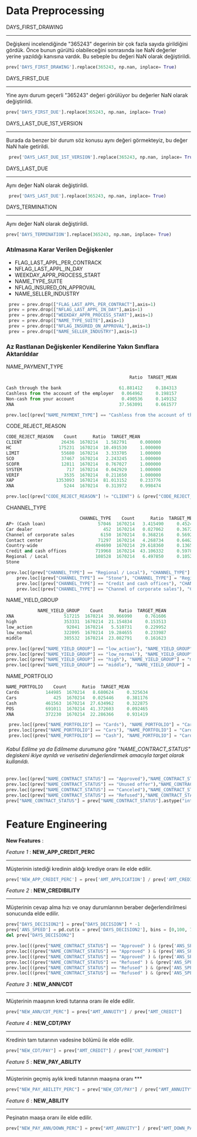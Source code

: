 # Data Preprocessing



DAYS_FIRST_DRAWING

------

Değişkeni incelendiğinde "365243" degerinin bir çok fazla sayıda girildiğini gördük. Önce bunun gürültü olabileceğini sonrasında ise NaN değerler yerine yazıldığı kanısına vardık. Bu sebeple bu değeri NaN olarak değiştirildi.

```python
prev['DAYS_FIRST_DRAWING'].replace(365243, np.nan, inplace= True)
```



DAYS_FIRST_DUE

------

Yine aynı durum geçerli "365243" değeri görülüyor bu değerler NaN olarak değiştirildi.

```python
prev['DAYS_FIRST_DUE'].replace(365243, np.nan, inplace= True)
```



DAYS_LAST_DUE_1ST_VERSION

------

Burada da benzer bir durum söz konusu aynı değeri görmekteyiz, bu değer NaN hale getirildi.

```python
 prev['DAYS_LAST_DUE_1ST_VERSION'].replace(365243, np.nan, inplace= True)
```



DAYS_LAST_DUE

------

Aynı değer NaN olarak değiştirildi.

```python
 prev['DAYS_LAST_DUE'].replace(365243, np.nan, inplace= True)
```



DAYS_TERMINATION

------

Aynı değer NaN olarak değiştirildi.

```python
prev['DAYS_TERMINATION'].replace(365243, np.nan, inplace= True)
```



### Atılmasına Karar Verilen Değişkenler 

- FLAG_LAST_APPL_PER_CONTRACK
- NFLAG_LAST_APPL_IN_DAY
- WEEKDAY_APPR_PROCESS_START
- NAME_TYPE_SUITE
- NFLAG_INSURED_ON_APPROVAL
- NAME_SELLER_INDUSTRY



```python
 prev = prev.drop(["FLAG_LAST_APPL_PER_CONTRACT"],axis=1)
 prev = prev.drop(["NFLAG_LAST_APPL_IN_DAY"],axis=1)
 prev = prev.drop(["WEEKDAY_APPR_PROCESS_START"],axis=1)
 prev = prev.drop(["NAME_TYPE_SUITE"],axis=1)
 prev = prev.drop(["NFLAG_INSURED_ON_APPROVAL"],axis=1)
 prev = prev.drop(["NAME_SELLER_INDUSTRY"],axis=1)
```



### Az Rastlanan Değişkenler Kendilerine Yakın Sınıflara Aktarıldılar

NAME_PAYMENT_TYPE

```python
                                               Ratio  TARGET_MEAN  

Cash through the bank                      61.881412     0.184313  
Cashless from the account of the employer   0.064962     0.198157  
Non-cash from your account                  0.490536     0.149152  
XNA                                        37.563091     0.661577  
```

```python
prev.loc[(prev["NAME_PAYMENT_TYPE"] == "Cashless from the account of the employer"), "NAME_PAYMENT_TYPE"] = "Cash through the bank "
```



CODE_REJECT_REASON

```python
CODE_REJECT_REASON    Count      Ratio  TARGET_MEAN
CLIENT               26436  1670214   1.582791     0.000000
HC                  175231  1670214  10.491530     1.000000
LIMIT                55680  1670214   3.333705     1.000000
SCO                  37467  1670214   2.243245     1.000000
SCOFR                12811  1670214   0.767027     1.000000
SYSTEM                 717  1670214   0.042929     1.000000
VERIF                 3535  1670214   0.211650     1.000000
XAP                1353093  1670214  81.013152     0.233776
XNA                   5244  1670214   0.313972     0.998474
```

```python
prev.loc[(prev["CODE_REJECT_REASON"] != "CLIENT") & (prev["CODE_REJECT_REASON"] != "XAP"), "CODE_REJECT_REASON"] = "HC"
```



CHANNEL_TYPE

```python
                            CHANNEL_TYPE    Count      Ratio  TARGET_MEAN
AP+ (Cash loan)                    57046  1670214   3.415490     0.452442
Car dealer                           452  1670214   0.027062     0.367257
Channel of corporate sales          6150  1670214   0.368216     0.569268
Contact center                     71297  1670214   4.268734     0.646268
Country-wide                      494690  1670214  29.618360     0.136538
Credit and cash offices           719968  1670214  43.106332     0.597836
Regional / Local                  108528  1670214   6.497850     0.105236
Stone      
```

```python
prev.loc[(prev["CHANNEL_TYPE"] == "Regional / Local"), "CHANNEL_TYPE"] = "Regional / Local / Stone"
    prev.loc[(prev["CHANNEL_TYPE"] == "Stone"), "CHANNEL_TYPE"] = "Regional / Local / Stone"   
    prev.loc[(prev["CHANNEL_TYPE"] == "Credit and cash offices"), "CHANNEL_TYPE"] = "Credit and cash offices / Channel"
    prev.loc[(prev["CHANNEL_TYPE"] == "Channel of corporate sales"), "CHANNEL_TYPE"] = "Credit and cash offices / Channel"
```



NAME_YIELD_GROUP

```python
            NAME_YIELD_GROUP    Count      Ratio  TARGET_MEAN
XNA                   517215  1670214  30.966990     0.761606
high                  353331  1670214  21.154834     0.153513
low_action             92041  1670214   5.510731     0.229952
low_normal            322095  1670214  19.284655     0.233987
middle                385532  1670214  23.082791     0.161623
```

```python
prev.loc[(prev["NAME_YIELD_GROUP"] == "low_action"), "NAME_YIELD_GROUP" ] = "low"
prev.loc[(prev["NAME_YIELD_GROUP"] == "low_normal"), "NAME_YIELD_GROUP"] = "low"
prev.loc[(prev["NAME_YIELD_GROUP"] == "high"), "NAME_YIELD_GROUP"] = "mid/high"
prev.loc[(prev["NAME_YIELD_GROUP"] == "middle"), "NAME_YIELD_GROUP"] = "mid/high"
```



NAME_PORTFOLIO

```python
NAME_PORTFOLIO    Count      Ratio  TARGET_MEAN
Cards          144985  1670214   8.680624     0.325634
Cars              425  1670214   0.025446     0.381176
Cash           461563  1670214  27.634962     0.322875
POS            691011  1670214  41.372603     0.092465
XNA            372230  1670214  22.286366     0.931419
```

```python
 prev.loc[(prev["NAME_PORTFOLIO"] == "Cards"), "NAME_PORTFOLIO"] = "Cards/Car/Cash"
 prev.loc[(prev["NAME_PORTFOLIO"] == "Cars"), "NAME_PORTFOLIO"] = "Cards/Car/Cash"
 prev.loc[(prev["NAME_PORTFOLIO"] == "Cash"), "NAME_PORTFOLIO"] = "Cards/Car/Cash"
```



###### Kabul Edilme ya da Edilmeme durumuna göre "NAME_CONTRACT_STATUS" degiskeni ikiye ayrıldı ve verisetini değerlendirmek amacıyla target olarak kullanıldı.

```python
prev.loc[(prev["NAME_CONTRACT_STATUS"] == "Approved"),"NAME_CONTRACT_STATUS"] = 0
prev.loc[(prev["NAME_CONTRACT_STATUS"] == "Unused offer"),"NAME_CONTRACT_STATUS"] = 0
prev.loc[(prev["NAME_CONTRACT_STATUS"] == "Canceled"),"NAME_CONTRACT_STATUS"] = 1
prev.loc[(prev["NAME_CONTRACT_STATUS"] == "Refused"),"NAME_CONTRACT_STATUS"] = 1
prev["NAME_CONTRACT_STATUS"] = prev["NAME_CONTRACT_STATUS"].astype("int")
```





# Feature Engineering

**New Features** : 

*Feature 1* : **NEW_APP_CREDIT_PERC**

------

Müşterinin istediği kredinin aldığı krediye oranı ile elde edilir.

```python
prev['NEW_APP_CREDIT_PERC'] = prev['AMT_APPLICATION'] / prev['AMT_CREDIT']
```

*Feature 2* : **NEW_CREDIBILITY**

------

Müşterinin cevap alma hızı ve onay durumlarının beraber değerlendirilmesi sonucunda elde edilir.

```python
prev["DAYS_DECISION2"] = prev["DAYS_DECISION"] * -1
prev['ANS_SPEED'] = pd.cut(x = prev['DAYS_DECISION2'], bins = [0,100, 700, 3000], labels = ["Fast", "Normal", "Late"])
del prev["DAYS_DECISION2"]

prev.loc[((prev["NAME_CONTRACT_STATUS"] == "Approved" ) & (prev['ANS_SPEED'] == "Fast")),"NEW_CREDIBILITY"] = 5 #hızlı ve olumlu onay alanlar 
prev.loc[((prev["NAME_CONTRACT_STATUS"] == "Approved" ) & (prev['ANS_SPEED'] == "Normal")),"NEW_CREDIBILITY"] = 4 #normal ve olumlu onay alanlar 
prev.loc[((prev["NAME_CONTRACT_STATUS"] == "Approved" ) & (prev['ANS_SPEED'] == "Late")),"NEW_CREDIBILITY"] = 3 #yavaş ve olumlu onay alanlar 
prev.loc[((prev["NAME_CONTRACT_STATUS"] == "Refused" ) & (prev['ANS_SPEED'] == "Late")),"NEW_CREDIBILITY"] = 2  #yavaş ve olumsuz onay alanlar 
prev.loc[((prev["NAME_CONTRACT_STATUS"] == "Refused" ) & (prev['ANS_SPEED'] == "Normal")),"NEW_CREDIBILITY"] = 1  #normal ve olumsuz onay alanlar 
prev.loc[((prev["NAME_CONTRACT_STATUS"] == "Refused" ) & (prev['ANS_SPEED'] == "Fast")),"NEW_CREDIBILITY"] = 0  #hızlı ve olumsuz onay alanlar 
```

*Feature 3* : **NEW_ANN/CDT**

------

Müşterinin maaşının kredi tutarına oranı ile elde edilir.

```python
prev["NEW_ANN/CDT_PERC"] = prev["AMT_ANNUITY"] / prev["AMT_CREDIT"]
```

*Feature 4* : **NEW_CDT/PAY**

------

Kredinin tam tutarının vadesine bölümü ile elde edilir.

```python
prev["NEW_CDT/PAY"] = prev["AMT_CREDIT"] / prev["CNT_PAYMENT"]
```

*Feature 5* : **NEW_PAY_ABILITY**

------

Müşterinin geçmiş aylık kredi tutarının maaşına oranı     ***

```python
prev["NEW_PAY_ABILITY_PERC"] = prev["NEW_CDT/PAY"] / prev["AMT_ANNUITY"] 
```

*Feature 6* : **NEW_ABILITY**

------

Peşinatın maaşa oranı ile elde edilir.

```python
prev["NEW_PAY_ANN/DOWN_PERC"] = prev["AMT_ANNUITY"] / prev["AMT_DOWN_PAYMENT"]
```

